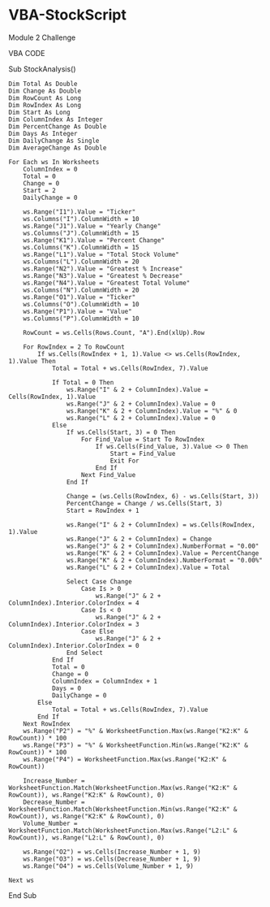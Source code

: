 # VBA-StockScript
Module 2 Challenge

VBA CODE

Sub StockAnalysis()
 
    Dim Total As Double
    Dim Change As Double
    Dim RowCount As Long
    Dim RowIndex As Long
    Dim Start As Long
    Dim ColumnIndex As Integer
    Dim PercentChange As Double
    Dim Days As Integer
    Dim DailyChange As Single
    Dim AverageChange As Double
     
    For Each ws In Worksheets
        ColumnIndex = 0
        Total = 0
        Change = 0
        Start = 2
        DailyChange = 0
            
        ws.Range("I1").Value = "Ticker"
        ws.Columns("I").ColumnWidth = 10
        ws.Range("J1").Value = "Yearly Change"
        ws.Columns("J").ColumnWidth = 15
        ws.Range("K1").Value = "Percent Change"
        ws.Columns("K").ColumnWidth = 15
        ws.Range("L1").Value = "Total Stock Volume"
        ws.Columns("L").ColumnWidth = 20
        ws.Range("N2").Value = "Greatest % Increase"
        ws.Range("N3").Value = "Greatest % Decrease"
        ws.Range("N4").Value = "Greatest Total Volume"
        ws.Columns("N").ColumnWidth = 20
        ws.Range("O1").Value = "Ticker"
        ws.Columns("O").ColumnWidth = 10
        ws.Range("P1").Value = "Value"
        ws.Columns("P").ColumnWidth = 10
                 
        RowCount = ws.Cells(Rows.Count, "A").End(xlUp).Row
                
        For RowIndex = 2 To RowCount
            If ws.Cells(RowIndex + 1, 1).Value <> ws.Cells(RowIndex, 1).Value Then
                Total = Total + ws.Cells(RowIndex, 7).Value
                
                If Total = 0 Then
                    ws.Range("I" & 2 + ColumnIndex).Value = Cells(RowIndex, 1).Value
                    ws.Range("J" & 2 + ColumnIndex).Value = 0
                    ws.Range("K" & 2 + ColumnIndex).Value = "%" & 0
                    ws.Range("L" & 2 + ColumnIndex).Value = 0
                Else
                    If ws.Cells(Start, 3) = 0 Then
                        For Find_Value = Start To RowIndex
                            If ws.Cells(Find_Value, 3).Value <> 0 Then
                                Start = Find_Value
                                Exit For
                            End If
                        Next Find_Value
                    End If
                    
                    Change = (ws.Cells(RowIndex, 6) - ws.Cells(Start, 3))
                    PercentChange = Change / ws.Cells(Start, 3)
                    Start = RowIndex + 1
                    
                    ws.Range("I" & 2 + ColumnIndex) = ws.Cells(RowIndex, 1).Value
                    ws.Range("J" & 2 + ColumnIndex) = Change
                    ws.Range("J" & 2 + ColumnIndex).NumberFormat = "0.00"
                    ws.Range("K" & 2 + ColumnIndex).Value = PercentChange
                    ws.Range("K" & 2 + ColumnIndex).NumberFormat = "0.00%"
                    ws.Range("L" & 2 + ColumnIndex).Value = Total
                    
                    Select Case Change
                        Case Is > 0
                            ws.Range("J" & 2 + ColumnIndex).Interior.ColorIndex = 4
                        Case Is < 0
                            ws.Range("J" & 2 + ColumnIndex).Interior.ColorIndex = 3
                        Case Else
                            ws.Range("J" & 2 + ColumnIndex).Interior.ColorIndex = 0
                    End Select
                End If
                Total = 0
                Change = 0
                ColumnIndex = ColumnIndex + 1
                Days = 0
                DailyChange = 0
            Else
                Total = Total + ws.Cells(RowIndex, 7).Value
            End If
        Next RowIndex
        ws.Range("P2") = "%" & WorksheetFunction.Max(ws.Range("K2:K" & RowCount)) * 100
        ws.Range("P3") = "%" & WorksheetFunction.Min(ws.Range("K2:K" & RowCount)) * 100
        ws.Range("P4") = WorksheetFunction.Max(ws.Range("K2:K" & RowCount))
        
        Increase_Number = WorksheetFunction.Match(WorksheetFunction.Max(ws.Range("K2:K" & RowCount)), ws.Range("K2:K" & RowCount), 0)
        Decrease_Number = WorksheetFunction.Match(WorksheetFunction.Min(ws.Range("K2:K" & RowCount)), ws.Range("K2:K" & RowCount), 0)
        Volume_Number = WorksheetFunction.Match(WorksheetFunction.Max(ws.Range("L2:L" & RowCount)), ws.Range("L2:L" & RowCount), 0)
        
        ws.Range("O2") = ws.Cells(Increase_Number + 1, 9)
        ws.Range("O3") = ws.Cells(Decrease_Number + 1, 9)
        ws.Range("O4") = ws.Cells(Volume_Number + 1, 9)
        
    Next ws
 
End Sub
